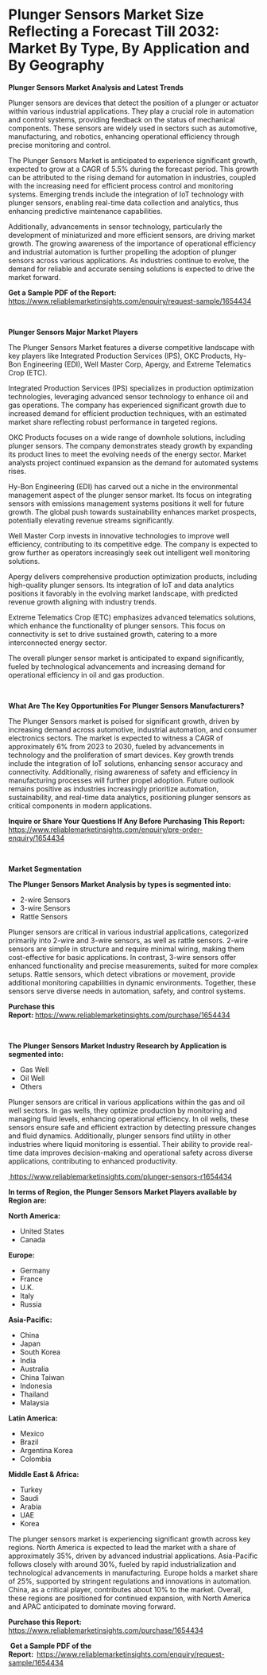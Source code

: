<p><h1>Plunger Sensors Market Size Reflecting a Forecast Till 2032: Market By Type, By Application and By Geography</h1></p><p><strong>Plunger Sensors Market Analysis and Latest Trends</strong></p>
<p><p>Plunger sensors are devices that detect the position of a plunger or actuator within various industrial applications. They play a crucial role in automation and control systems, providing feedback on the status of mechanical components. These sensors are widely used in sectors such as automotive, manufacturing, and robotics, enhancing operational efficiency through precise monitoring and control.</p><p>The Plunger Sensors Market is anticipated to experience significant growth, expected to grow at a CAGR of 5.5% during the forecast period. This growth can be attributed to the rising demand for automation in industries, coupled with the increasing need for efficient process control and monitoring systems. Emerging trends include the integration of IoT technology with plunger sensors, enabling real-time data collection and analytics, thus enhancing predictive maintenance capabilities.</p><p>Additionally, advancements in sensor technology, particularly the development of miniaturized and more efficient sensors, are driving market growth. The growing awareness of the importance of operational efficiency and industrial automation is further propelling the adoption of plunger sensors across various applications. As industries continue to evolve, the demand for reliable and accurate sensing solutions is expected to drive the market forward.</p></p>
<p><strong>Get a Sample PDF of the Report:&nbsp;</strong> <a href="https://www.reliablemarketinsights.com/enquiry/request-sample/1654434?utm_campaign=3320&utm_medium=2&utm_source=Github&utm_content=ia&utm_term=12042025&utm_id=plunger-sensors">https://www.reliablemarketinsights.com/enquiry/request-sample/1654434</a></p>
<p>&nbsp;</p>
<p><strong>Plunger Sensors Major Market Players</strong></p>
<p><p>The Plunger Sensors Market features a diverse competitive landscape with key players like Integrated Production Services (IPS), OKC Products, Hy-Bon Engineering (EDI), Well Master Corp, Apergy, and Extreme Telematics Crop (ETC). </p><p>Integrated Production Services (IPS) specializes in production optimization technologies, leveraging advanced sensor technology to enhance oil and gas operations. The company has experienced significant growth due to increased demand for efficient production techniques, with an estimated market share reflecting robust performance in targeted regions.</p><p>OKC Products focuses on a wide range of downhole solutions, including plunger sensors. The company demonstrates steady growth by expanding its product lines to meet the evolving needs of the energy sector. Market analysts project continued expansion as the demand for automated systems rises.</p><p>Hy-Bon Engineering (EDI) has carved out a niche in the environmental management aspect of the plunger sensor market. Its focus on integrating sensors with emissions management systems positions it well for future growth. The global push towards sustainability enhances market prospects, potentially elevating revenue streams significantly.</p><p>Well Master Corp invests in innovative technologies to improve well efficiency, contributing to its competitive edge. The company is expected to grow further as operators increasingly seek out intelligent well monitoring solutions.</p><p>Apergy delivers comprehensive production optimization products, including high-quality plunger sensors. Its integration of IoT and data analytics positions it favorably in the evolving market landscape, with predicted revenue growth aligning with industry trends.</p><p>Extreme Telematics Crop (ETC) emphasizes advanced telematics solutions, which enhance the functionality of plunger sensors. This focus on connectivity is set to drive sustained growth, catering to a more interconnected energy sector.</p><p>The overall plunger sensor market is anticipated to expand significantly, fueled by technological advancements and increasing demand for operational efficiency in oil and gas production.</p></p>
<p>&nbsp;</p>
<p><strong>What Are The Key Opportunities For Plunger Sensors Manufacturers?</strong></p>
<p><p>The Plunger Sensors market is poised for significant growth, driven by increasing demand across automotive, industrial automation, and consumer electronics sectors. The market is expected to witness a CAGR of approximately 6% from 2023 to 2030, fueled by advancements in technology and the proliferation of smart devices. Key growth trends include the integration of IoT solutions, enhancing sensor accuracy and connectivity. Additionally, rising awareness of safety and efficiency in manufacturing processes will further propel adoption. Future outlook remains positive as industries increasingly prioritize automation, sustainability, and real-time data analytics, positioning plunger sensors as critical components in modern applications.</p></p>
<p><strong>Inquire or Share Your Questions If Any Before Purchasing This Report:</strong> <a href="https://www.reliablemarketinsights.com/enquiry/pre-order-enquiry/1654434?utm_campaign=3320&utm_medium=2&utm_source=Github&utm_content=ia&utm_term=12042025&utm_id=plunger-sensors">https://www.reliablemarketinsights.com/enquiry/pre-order-enquiry/1654434</a></p>
<p>&nbsp;</p>
<p><strong>Market Segmentation</strong></p>
<p><strong>The Plunger Sensors Market Analysis by types is segmented into:</strong></p>
<p><ul><li>2-wire Sensors</li><li>3-wire Sensors</li><li>Rattle Sensors</li></ul></p>
<p><p>Plunger sensors are critical in various industrial applications, categorized primarily into 2-wire and 3-wire sensors, as well as rattle sensors. 2-wire sensors are simple in structure and require minimal wiring, making them cost-effective for basic applications. In contrast, 3-wire sensors offer enhanced functionality and precise measurements, suited for more complex setups. Rattle sensors, which detect vibrations or movement, provide additional monitoring capabilities in dynamic environments. Together, these sensors serve diverse needs in automation, safety, and control systems.</p></p>
<p><strong>Purchase this Report:&nbsp;</strong><a href="https://www.reliablemarketinsights.com/purchase/1654434?utm_campaign=3320&utm_medium=2&utm_source=Github&utm_content=ia&utm_term=12042025&utm_id=plunger-sensors">https://www.reliablemarketinsights.com/purchase/1654434</a></p>
<p>&nbsp;</p>
<p><strong>The Plunger Sensors Market Industry Research by Application is segmented into:</strong></p>
<p><ul><li>Gas Well</li><li>Oil Well</li><li>Others</li></ul></p>
<p><p>Plunger sensors are critical in various applications within the gas and oil well sectors. In gas wells, they optimize production by monitoring and managing fluid levels, enhancing operational efficiency. In oil wells, these sensors ensure safe and efficient extraction by detecting pressure changes and fluid dynamics. Additionally, plunger sensors find utility in other industries where liquid monitoring is essential. Their ability to provide real-time data improves decision-making and operational safety across diverse applications, contributing to enhanced productivity.</p></p>
<p><a href="https://www.reliablemarketinsights.com/plunger-sensors-r1654434?utm_campaign=3320&utm_medium=2&utm_source=Github&utm_content=ia&utm_term=12042025&utm_id=plunger-sensors">&nbsp;https://www.reliablemarketinsights.com/plunger-sensors-r1654434</a></p>
<p><strong>In terms of Region, the Plunger Sensors Market Players available by Region are:</strong></p>
<p>
    <p> <strong> North America: </strong>
        <ul>
            <li>United States</li>
            <li>Canada</li>
        </ul>
        </p> 
    <p> <strong> Europe: </strong>
        <ul>
            <li>Germany</li>
            <li>France</li>
            <li>U.K.</li>
            <li>Italy</li>
            <li>Russia</li>
        </ul>
        </p> 
    <p> <strong> Asia-Pacific: </strong>
        <ul>
            <li>China</li>
            <li>Japan</li>
            <li>South Korea</li>
            <li>India</li>
            <li>Australia</li>
            <li>China Taiwan</li>
            <li>Indonesia</li>
            <li>Thailand</li>
            <li>Malaysia</li>
        </ul>
        </p> 
    <p> <strong> Latin America: </strong>
        <ul>
            <li>Mexico</li>
            <li>Brazil</li>
            <li>Argentina Korea</li>
            <li>Colombia</li>
        </ul>
        </p> 
    <p> <strong> Middle East & Africa: </strong>
        <ul>
            <li>Turkey</li>
            <li>Saudi</li>
            <li>Arabia</li>
            <li>UAE</li>
            <li>Korea</li>
        </ul>
    </p>
    </p>
<p><p>The plunger sensors market is experiencing significant growth across key regions. North America is expected to lead the market with a share of approximately 35%, driven by advanced industrial applications. Asia-Pacific follows closely with around 30%, fueled by rapid industrialization and technological advancements in manufacturing. Europe holds a market share of 25%, supported by stringent regulations and innovations in automation. China, as a critical player, contributes about 10% to the market. Overall, these regions are positioned for continued expansion, with North America and APAC anticipated to dominate moving forward.</p></p>
<p><strong>Purchase this Report: </strong><a href="https://www.reliablemarketinsights.com/purchase/1654434?utm_campaign=3320&utm_medium=2&utm_source=Github&utm_content=ia&utm_term=12042025&utm_id=plunger-sensors">https://www.reliablemarketinsights.com/purchase/1654434</a></p>
<p>&nbsp;<strong>Get a Sample PDF of the Report:&nbsp;&nbsp;</strong><a href="https://www.reliablemarketinsights.com/enquiry/request-sample/1654434?utm_campaign=3320&utm_medium=2&utm_source=Github&utm_content=ia&utm_term=12042025&utm_id=plunger-sensors">https://www.reliablemarketinsights.com/enquiry/request-sample/1654434</a></p>
<p><strong></strong></p>
<p><p></p><p></p><p></p></p>